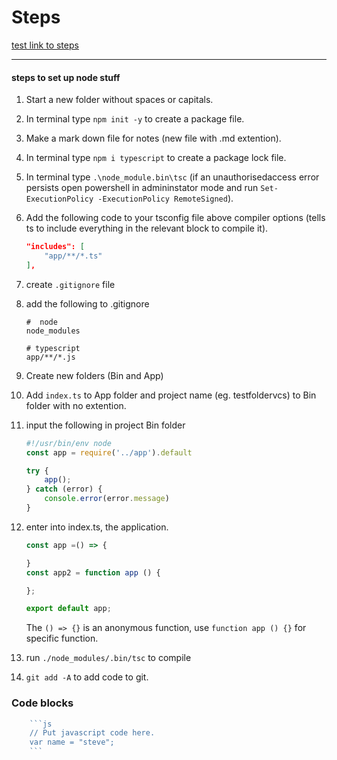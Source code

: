 # Steps

<!-- Press "crtl + /" to make comments -->
<!-- Space things out with lines for-example-type-like-this -->
<!-- Links work like this but dont preview on visual studio -->
[test link to steps](#steps) 

<hr>

#### steps to set up node stuff

1. Start a new folder without spaces or capitals.
2. In terminal type `npm init -y` to create a package file.
3. Make a mark down file for notes (new file with .md extention).
4. In terminal type `npm i typescript` to create a package lock file.
5. In terminal type `.\node_module.bin\tsc` (if an unauthorisedaccess error persists open powershell in admininstator mode and run 
`Set-ExecutionPolicy -ExecutionPolicy RemoteSigned`).
6. Add the following code to your tsconfig file above compiler options (tells ts to include everything in the relevant block to compile it).
    ````json
    "includes": [
        "app/**/*.ts"
    ],
    ````
7. create `.gitignore` file
8. add the following to .gitignore
    ```gitignore
    #  node
    node_modules

    # typescript
    app/**/*.js
    ```
9. Create new folders (Bin and App)
10. Add `index.ts` to App folder and project name (eg. testfoldervcs) to Bin folder with no extention.
11. input the following in project Bin folder
    ```js
    #!/usr/bin/env node
    const app = require('../app').default

    try {
        app();
    } catch (error) {
        console.error(error.message)
    }
    ```
12.  enter into index.ts, the application.
        ```js
        const app =() => {

        }
        const app2 = function app () {

        };

        export default app;
        ```
        The `() => {}` is an anonymous function, use `function app () {}` for specific function.


13. run `./node_modules/.bin/tsc` to compile
14. `git add -A` to add code to git.

### Code blocks


```js 
    ```js
    // Put javascript code here.
    var name = "steve";
    ```
```